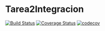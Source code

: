 # Tarea2Integracion
[![Build Status](https://travis-ci.org/chelosino/Tarea2Integracion.svg?branch=master)](https://travis-ci.org/chelosino/Tarea2Integracion)
[![Coverage Status](https://coveralls.io/repos/github/chelosino/Tarea2Integracion/badge.svg?branch=master)](https://coveralls.io/github/chelosino/Tarea2Integracion?branch=master)
[![codecov](https://codecov.io/gh/chelosino/Tarea2Integracion/branch/master/graph/badge.svg)](https://codecov.io/gh/chelosino/Tarea2Integracion)
